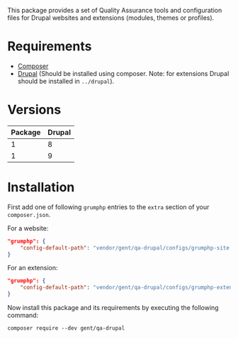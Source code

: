 This package provides a set of Quality Assurance tools and configuration files for
Drupal websites and extensions (modules, themes or profiles).


# Requirements

* [Composer](https://getcomposer.org)
* [Drupal](https://www.drupal.org/docs/develop/using-composer/using-composer-to-install-drupal-and-manage-dependencies) (Should be installed using composer. Note: for extensions Drupal should be installed in `../drupal`).


# Versions

| Package | Drupal |
| ------- | ------ |
| 1       | 8      |
| 1       | 9      |


# Installation

First add one of following `grumphp` entries to the `extra` section of your `composer.json`.

For a website:

```json
"grumphp": {
    "config-default-path": "vendor/gent/qa-drupal/configs/grumphp-site.yml"
}
```

For an extension:

```json
"grumphp": {
    "config-default-path": "vendor/gent/qa-drupal/configs/grumphp-extension.yml"
}
```

Now install this package and its requirements by executing the following command:
<pre><code>composer require --dev gent/qa-drupal</code></pre>
